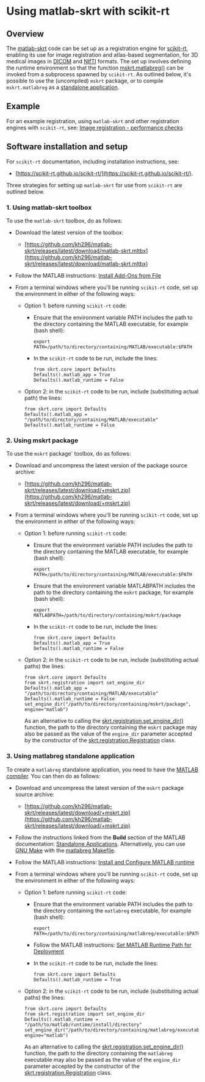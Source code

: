 # Using matlab-skrt with scikit-rt

## Overview

The [matlab-skrt](https://github.com/kh296/matlab-skrt/) code can be set
up as a registration engine for
[scikit-rt](https://scikit-rt.github.io/scikit-rt/), enabling its
use for image registration and atlas-based segmentation, for 3D medical
images in [DICOM](https://www.dicomstandard.org/) and
[NIfTI](https://nifti.nimh.nih.gov/) formats.  The set up
involves defining the runtime environment so that the function
[mskrt.matlabreg()](../docs/matlabreg.md) can be invoked from a
subprocess spawned by `scikit-rt`.  As outlined below, it's possible to
use the (uncompiled) `mskrt` package, or to compile `mskrt.matlabreg` as
a [standalone application](https://uk.mathworks.com/help/compiler/standalone-applications.html).

## Example

For an example registration, using `matlab-skrt` and other registration
engines with `scikit-rt`, see: [Image registration - performance checks](https://github.com/scikit-rt/scikit-rt/blob/master/examples/notebooks/image_registration_checks.ipynb)

## Software installation and setup

For `scikit-rt` documentation, including installation instructions, see:

- [https://scikit-rt.github.io/scikit-rt/](https://scikit-rt.github.io/scikit-rt/).

Three strategies for setting up `matlab-skrt` for use from `scikit-rt` are
outlined below.

### 1. Using matlab-skrt toolbox

To use the `matlab-skrt` toolbox, do as follows:

- Download the latest version of the toolbox:
  - [https://github.com/kh296/matlab-skrt/releases/latest/download/matlab-skrt.mltbx](https://github.com/kh296/matlab-skrt/releases/latest/download/matlab-skrt.mltbx)

- Follow the MATLAB instructions: [Install Add-Ons from File](https://uk.mathworks.com/help/matlab/matlab_env/get-add-ons.html#buytlxo-3)

- From a terminal windows where you'll be running `scikit-rt` code, set up
  the environment in either of the following ways:

  - Option 1: before running `scikit-rt` code:
    - Ensure that the environment variable PATH includes the path to
      the directory containing the MATLAB executable, for example
      (bash shell):
      ```
      export PATH=/path/to/directory/containing/MATLAB/executable:$PATH
      ```
    - In the `scikit-rt` code to be run, include the lines:
      ```
      from skrt.core import Defaults
      Defaults().matlab_app = True
      Defaults().matlab_runtime = False
       ```

  - Option 2: in the `scikit-rt` code to be run, include (substituting
    actual path) the lines:
    ```
    from skrt.core import Defaults
    Defaults().matlab_app = "/path/to/directory/containing/MATLAB/executable"
    Defaults().matlab_runtime = False
    ```

### 2. Using mskrt package

To use the `mskrt` package` toolbox, do as follows:

- Download and uncompress the latest version of the package source archive:
  - [https://github.com/kh296/matlab-skrt/releases/latest/download/+mskrt.zip](https://github.com/kh296/matlab-skrt/releases/latest/download/+mskrt.zip)

- From a terminal windows where you'll be running `scikit-rt` code, set up
  the environment in either of the following ways:

  - Option 1: before running `scikit-rt` code:
    - Ensure that the environment variable PATH includes the path to
      the directory containing the MATLAB executable, for example
      (bash shell):
      ```
      export PATH=/path/to/directory/containing/MATLAB/executable:$PATH
      ```
    - Ensure that the environment variable MATLABPATH includes the path to
      the directory containing the `mskrt` package, for example
      (bash shell):
      ```
      export MATLABPATH=/path/to/directory/containing/mskrt/package
      ```
    - In the `scikit-rt` code to be run, include the lines:
      ```
      from skrt.core import Defaults
      Defaults().matlab_app = True
      Defaults().matlab_runtime = False
      ```

  - Option 2: in the `scikit-rt` code to be run, include (substituting
    actual paths) the lines:
    ```
    from skrt.core import Defaults
    from skrt.registration import set_engine_dir
    Defaults().matlab_app = "/path/to/directory/containing/MATLAB/executable"
    Defaults().matlab_runtime = False
    set_engine_dir("/path/to/directory/containing/mskrt/package", engine="matlab")
    ```
    As an alternative to calling the
    [skrt.registration.set_engine_dir()](https://scikit-rt.github.io/scikit-rt/skrt.registration.html#skrt.registration.set_engine_dir)
    function, the path to the directory containing the `mskrt` package may
    also be passed as the value of the `engine_dir` parameter accepted
    by the constructor of the
    [skrt.registration.Registration](https://scikit-rt.github.io/scikit-rt/skrt.registration.html#skrt.registration.Registration)
    class.
      
### 3. Using matlabreg standalone application

To create a `matlabreg` standalone application, you need to have
the [MATLAB compiler](https://mathworks.com/help/compiler/).  You can
then do as follows:

- Download and uncompress the latest version of the `mskrt` package source
  archive:
  - [https://github.com/kh296/matlab-skrt/releases/latest/download/+mskrt.zip](https://github.com/kh296/matlab-skrt/releases/latest/download/+mskrt.zip)

- Follow the instructions linked from the **Build** section of
  the MATLAB documentation: [Standalone Applications](https://mathworks.com/help/compiler/standalone-applications.html).  Alternatively, you can use
  [GNU Make](https://www.gnu.org/software/make/) with the
  [matlabreg Makefile](https://github.com/kh296/matlab-skrt/blob/main/Makefile).

- Follow the MATLAB instructions: [Install and Configure MATLAB runtime](https://uk.mathworks.com/help/compiler/install-the-matlab-runtime.html)

- From a terminal windows where you'll be running `scikit-rt` code, set up
  the environment in either of the following ways:

  - Option 1: before running `scikit-rt` code:
    - Ensure that the environment variable PATH includes the path to
      the directory containing the `matlabreg` executable, for example
      (bash shell):
      ```
      export PATH=/path/to/directory/containing/matlabreg/executable:$PATH
      ```

    - Follow the MATLAB instructions:
      [Set MATLAB Runtime Path for Deployment](https://mathworks.com/help/compiler/mcr-path-settings-for-run-time-deployment.html)

    - In the `scikit-rt` code to be run, include the lines:
      ```
      from skrt.core import Defaults
      Defaults().matlab_runtime = True
      ```

  - Option 2: in the `scikit-rt` code to be run, include (substituting
    actual paths) the lines:
    ```
    from skrt.core import Defaults
    from skrt.registration import set_engine_dir
    Defaults().matlab_runtime = "/path/to/matlab/runtime/install/directory"
    set_engine_dir("/path/to/directory/containing/matlabreg/executable", engine="matlab")
     ```
    As an alternative to calling the
    [skrt.registration.set_engine_dir()](https://scikit-rt.github.io/scikit-rt/skrt.registration.html#skrt.registration.set_engine_dir)
    function, the path to the directory containing the `matlabreg` executable
    may also be passed as the value of the `engine_dir` parameter accepted
    by the constructor of the
    [skrt.registration.Registration](https://scikit-rt.github.io/scikit-rt/skrt.registration.html#skrt.registration.Registration)
    class.

